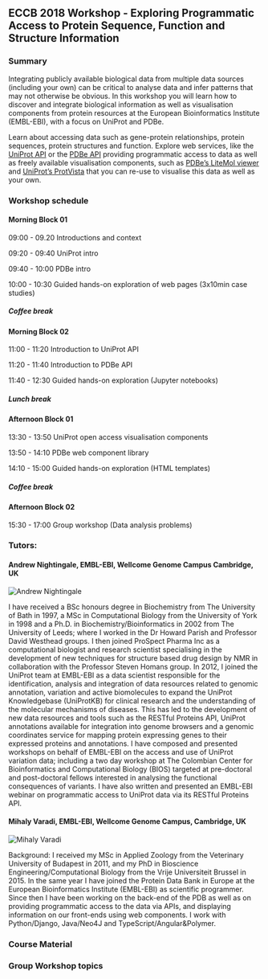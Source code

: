 ## ECCB 2018 Workshop - Exploring Programmatic Access to Protein Sequence, Function and Structure Information

### Summary

Integrating publicly available biological data from multiple data sources (including your own) can be critical to analyse data and infer patterns that may not otherwise be obvious. In this workshop you will learn how to discover and integrate biological information as well as visualisation components from protein resources at the European Bioinformatics Institute (EMBL-EBI), with a focus on UniProt and PDBe. 

Learn about accessing data such as gene-protein relationships, protein sequences, protein structures and function. Explore web services, like the [UniProt API](https://www.ebi.ac.uk/proteins/api/doc/) or the [PDBe API]( http://www.ebi.ac.uk/pdbe/api/doc/) providing programmatic access to data as well as freely available visualisation components, such as [PDBe’s LiteMol viewer](https://www.ebi.ac.uk/pdbe/pdb-component-library/doc.html#a_LiteMol) and [UniProt’s ProtVista](http://ebi-uniprot.github.io/ProtVista/) that you can re-use to visualise this data as well as your own.

### Workshop schedule

#### Morning Block 01
09:00 - 09.20 Introductions and context

09:20 - 09:40 UniProt intro

09:40 - 10:00 PDBe intro

10:00 - 10:30 Guided hands-on exploration of web pages (3x10min case studies)

##### Coffee break

#### Morning Block 02
11:00 - 11:20 Introduction to UniProt API

11:20 - 11:40 Introduction to PDBe API

11:40 - 12:30 Guided hands-on exploration (Jupyter notebooks)

##### Lunch break

#### Afternoon Block 01
13:30 - 13:50 UniProt open access visualisation components

13:50 - 14:10 PDBe web component library

14:10 - 15:00 Guided hands-on exploration (HTML templates)

##### Coffee break

#### Afternoon Block 02
15:30 - 17:00	Group workshop (Data analysis problems)

### Tutors:
#### Andrew Nightingale, EMBL-EBI, Wellcome Genome Campus Cambridge, UK
![Andrew Nightingale](https://avatars2.githubusercontent.com/u/38358380?s=100&v=4)

I have received a BSc honours degree in Biochemistry from The University of Bath in 1997, a MSc in Computational Biology from the University of York in 1998 and a Ph.D. in Biochemistry/Bioinformatics in 2002 from The University of Leeds; where I worked in the Dr Howard Parish and Professor David Westhead groups. I then joined ProSpect Pharma Inc as a computational biologist and research scientist specialising in the development of new techniques for structure based drug design by NMR in collaboration with the Professor Steven Homans group. In 2012, I joined the UniProt team at EMBL-EBI as a data scientist responsible for the identification, analysis and integration of data resources related to genomic annotation, variation and active biomolecules to expand the UniProt Knowledgebase (UniProtKB) for clinical research and the understanding of the molecular mechanisms of diseases. This has led to the development of new data resources and tools such as the RESTful Proteins API, UniProt annotations available for integration into genome browsers and a genomic coordinates service for mapping protein expressing genes to their expressed proteins and annotations. I have composed and presented workshops on behalf of EMBL-EBI on the access and use of UniProt variation data; including a two day workshop at The Colombian Center for Bioinformatics and Computational Biology (BIOS) targeted at pre-doctoral and post-doctoral fellows interested in analysing the functional consequences of variants. I have also written and presented an EMBL-EBI webinar on programmatic access to UniProt data via its RESTful Proteins API.

#### Mihaly Varadi, EMBL-EBI, Wellcome Genome Campus, Cambridge, UK
![Mihaly Varadi](https://avatars3.githubusercontent.com/u/24314338?s=100)

Background: I received my MSc in Applied Zoology from the Veterinary University of Budapest in 2011, and my PhD in Bioscience Engineering/Computational Biology from the Vrije Universiteit Brussel in 2015. In the same year I have joined the Protein Data Bank in Europe at the European Bioinformatics Institute (EMBL-EBI) as scientific programmer. Since then I have been working on the back-end of the PDB as well as on providing programmatic access to the data via APIs, and displaying information on our front-ends using web components. I work with Python/Django, Java/Neo4J and TypeScript/Angular&Polymer.

### Course Material


### Group Workshop topics
